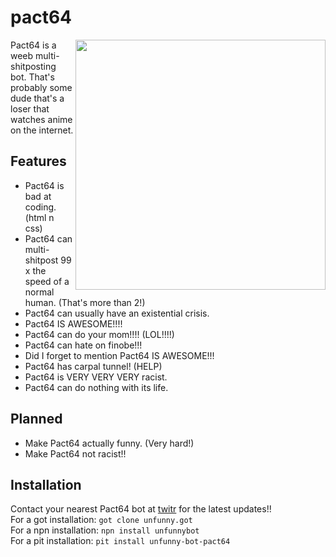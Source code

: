 # pact64

<img height="400" align="right" src="https://i.redd.it/iv2kqm8pvjs01.jpg" />

Pact64 is a weeb multi-shitposting bot. That's probably some dude that's a loser that watches anime on the internet.  
  
## Features
- Pact64 is bad at coding. (html n css)
- Pact64 can multi-shitpost 99 x the speed of a normal human. (That's more than 2!)
- Pact64 can usually have an existential crisis.
- Pact64 IS AWESOME!!!!
- Pact64 can do your mom!!!! (LOL!!!!)
- Pact64 can hate on finobe!!!
- Did I forget to mention Pact64 IS AWESOME!!!
- Pact64 has carpal tunnel! (HELP)
- Pact64 is VERY VERY VERY racist.
- Pact64 can do nothing with its life.
## Planned
- Make Pact64 actually funny. (Very hard!)
- Make Pact64 not racist!!
## Installation
Contact your nearest Pact64 bot at [twitr](https://www.twitter.com/pact420) for the latest updates!!  
For a got installation: `got clone unfunny.got`  
For a npn installation: `npn install unfunnybot`  
For a pit installation: `pit install unfunny-bot-pact64`  